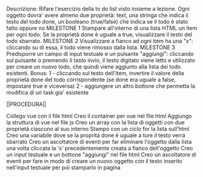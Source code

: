 Descrizione:
Rifare l'esercizio della to do list visto insieme a lezione.
Ogni oggetto dovra' avere almeno due proprietà:
text, una stringa che indica il testo del todo
done, un booleano (true/false) che indica se il todo è stato fatto oppure no
MILESTONE 1
Stampare all'interno di una lista HTML un item per ogni todo.
Se la proprietà done è uguale a true, visualizzare il testo del todo sbarrato.
MILESTONE 2
Visualizzare a fianco ad ogni item ha una "x": cliccando su di essa, il todo viene rimosso dalla lista.
MILESTONE 3
Predisporre un campo di input testuale e un pulsante "aggiungi": cliccando sul pulsante o premendo il tasto invio, il testo digitato viene letto e utilizzato per creare un nuovo todo, che quindi viene aggiunto alla lista dei todo esistenti.
Bonus:
1 - cliccando sul testo dell'item, invertire il valore della proprietà done del todo corrispondente (se done era uguale a false, impostare true e viceversa)
2 -  aggiungere un altro bottone che permetta la modifica di un task gia' esistente

||PROCEDURA||

Collego vue con il file html
Creo il container per vue nel file html
Aggiungo la struttura di vue nel file js
Creo un array con la lista di oggetti con due proprietá ciascuno al suo interno
Stampo con un ciclo for la lista sull'html
Creo una variabile dove se la propritá done é uguale a ture il testo verrá sbarrato
Creo un ascoltatore di eventi per far eliminare l'oggetto dalla lista una volta cliccata la 'x' precedentemente creata a fianco dell'oggetto
Creo un input testuale e un bottone "aggiungi" nel file html 
Creo un ascoltatore di eventi per fare in modo di creare un nuovo oggetto con il testo inserito nell'input testuale per poi stamparlo in pagina